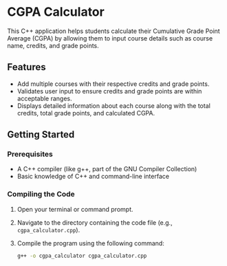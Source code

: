 # CGPA Calculator  

This C++ application helps students calculate their Cumulative Grade Point Average (CGPA) by allowing them to input course details such as course name, credits, and grade points.  

## Features  

- Add multiple courses with their respective credits and grade points.  
- Validates user input to ensure credits and grade points are within acceptable ranges.  
- Displays detailed information about each course along with the total credits, total grade points, and calculated CGPA.  

## Getting Started  

### Prerequisites  

- A C++ compiler (like g++, part of the GNU Compiler Collection)  
- Basic knowledge of C++ and command-line interface  

### Compiling the Code  

1. Open your terminal or command prompt.  
2. Navigate to the directory containing the code file (e.g., `cgpa_calculator.cpp`).  
3. Compile the program using the following command:  

   ```bash  
   g++ -o cgpa_calculator cgpa_calculator.cpp
